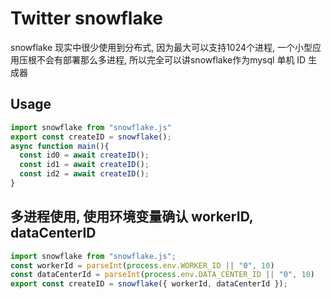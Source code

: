 # Twitter snowflake
snowflake 现实中很少使用到分布式,
因为最大可以支持1024个进程,
一个小型应用压根不会有部署那么多进程,
所以完全可以讲snowflake作为mysql 单机 ID 生成器
## Usage
```ts
import snowflake from "snowflake.js"
export const createID = snowflake();
async function main(){
  const id0 = await createID();
  const id1 = await createID();
  const id2 = await createID();
}
```
## 多进程使用, 使用环境变量确认 workerID, dataCenterID
```ts
import snowflake from "snowflake.js";
const workerId = parseInt(process.env.WORKER_ID || "0", 10)
const dataCenterId = parseInt(process.env.DATA_CENTER_ID || "0", 10)
export const createID = snowflake({ workerId, dataCenterId });
```
